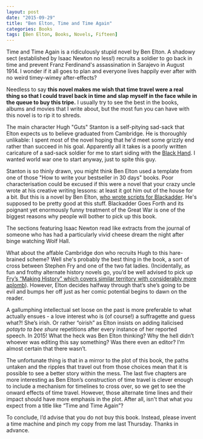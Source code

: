 ```yaml
---
layout: post
date: "2015-09-29"
title: "Ben Elton, Time and Time Again"
categories: Books
tags: [Ben Elton, Books, Novels, Fifteen]
---
```


Time and Time Again is a ridiculously stupid novel by Ben Elton. A shadowy sect (established by Isaac Newton no less!) recruits a soldier to go back in time and prevent Franz Ferdinand's assassination in Sarajevo in August 1914. I wonder if it all goes to plan and everyone lives happily ever after with no weird timey-wimey after-effects?

Needless to say **this novel makes me wish that time travel were a real thing so that I could travel back in time and slap myself in the face while in the queue to buy this tripe.** I usually try to see the best in the books, albums and movies that I write about, but the most fun you can have with this novel is to rip it to shreds.

The main character Hugh "Guts" Stanton is a self-pitying sad-sack that Elton expects us to believe graduated from Cambridge. He is thoroughly unlikable: I spent most of the novel hoping that he'd meet some grizzly end rather than succeed in his goal. Apparently all it takes is a poorly written caricature of a sad-sack soldier for me to start siding with the [Black Hand](http://www.britannica.com/topic/Black-Hand-secret-Serbian-society). I wanted world war one to start anyway, just to spite this guy.

Stanton is so thinly drawn, you might think Ben Elton used a template from one of those "How to write your bestseller in 30 days" books. Poor characterisation could be excused if this were a novel that your crazy uncle wrote at his creative writing lessons: at least it got him out of the house for a bit. But this is a novel by Ben Elton, [who wrote scripts for Blackadder](http://www.comedyquotes.tv/blackadder-iv-episode-1-captain-cook-script/). He's supposed to be pretty good at this stuff. Blackadder Goes Forth and its poignant yet enormously funny treatment of the Great War is one of the biggest reasons why people will bother to pick up this book.

The sections featuring Isaac Newton read like extracts from the journal of someone who has had a particularly vivid cheese dream the night after binge watching Wolf Hall.

What about the affable Cambridge don who recruits Hugh to this hare-brained scheme? Well she's probably the best thing in the book, a sort of cross between Stephen Fry and one of the two fat ladies. (Incidentally, as fun and frothy alternate history novels go, you’d be well advised to pick up [Fry’s “Making History” which covers similar territory with considerably more aplomb](https://www.goodreads.com/book/show/317457.Making_History)). However, Elton decides halfway through that’s she’s going to be evil and bumps her off just as her comic potential begins to dawn on the reader.

A gallumphing intellectual set loose on the past is more preferable to what actually ensues - a love interest who is (of course!) a suffragette and guess what?! She’s irish. Or rather “oirish” as Elton insists on adding italicised _potayto ta bee shure_ repetitions after every instance of her reported speech. In 2015! What the heck was Ben Elton thinking? Why the hell didn’t whoever was editing this say something? Was there even an editor? I’m almost certain that there wasn’t.

The unfortunate thing is that in a mirror to the plot of this book, the paths untaken and the ripples that travel out from those choices mean that it is possible to see a better story within the mess. The last five chapters are more interesting as Ben Elton’s construction of time travel is clever enough to include a mechanism for timelines to cross over, so we get to see the onward effects of time travel. However, those alternate time lines and their impact should have more emphasis in the plot. After all, isn't that what you expect from a title like “Time and Time Again”?

To conclude, I’d advise that you do not buy this book. Instead, please invent a time machine and pinch my copy from me last Thursday. Thanks in advance.